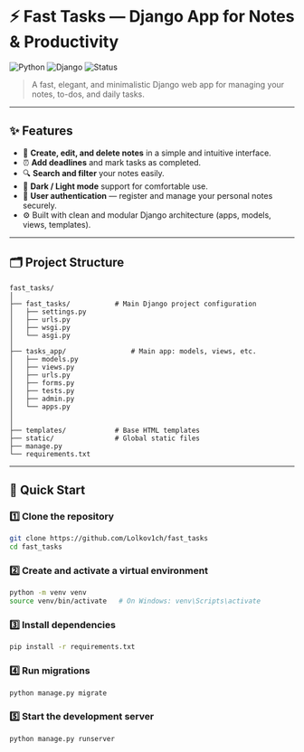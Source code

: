 # ⚡ Fast Tasks — Django App for Notes & Productivity
![Python](https://img.shields.io/badge/python-3.14-blue)
![Django](https://img.shields.io/badge/django-5.2.7-green)
![Status](https://img.shields.io/badge/Status-Finished-green.svg)  

> A fast, elegant, and minimalistic Django web app for managing your notes, to-dos, and daily tasks.  

---

## ✨ Features

- 📝 **Create, edit, and delete notes** in a simple and intuitive interface.  
- ⏰ **Add deadlines** and mark tasks as completed.  
- 🔍 **Search and filter** your notes easily.  
- 🌙 **Dark / Light mode** support for comfortable use.  
- 🧠 **User authentication** — register and manage your personal notes securely.  
- ⚙️ Built with clean and modular Django architecture (apps, models, views, templates).

---

## 🗂 Project Structure
```
fast_tasks/
│
├── fast_tasks/           # Main Django project configuration
│   ├── settings.py
│   ├── urls.py
│   ├── wsgi.py
│   └── asgi.py
│
├── tasks_app/                # Main app: models, views, etc.
│   ├── models.py
│   ├── views.py
│   ├── urls.py
│   ├── forms.py
│   ├── tests.py
│   ├── admin.py
│   └── apps.py
│
│
├── templates/            # Base HTML templates
├── static/               # Global static files
├── manage.py
└── requirements.txt
```
---


## 🚀 Quick Start

### 1️⃣ Clone the repository
```bash
git clone https://github.com/Lolkov1ch/fast_tasks
cd fast_tasks
```
### 2️⃣ Create and activate a virtual environment
```bash
python -m venv venv
source venv/bin/activate   # On Windows: venv\Scripts\activate
```
### 3️⃣ Install dependencies
```bash
pip install -r requirements.txt
```
### 4️⃣ Run migrations
```bash
python manage.py migrate
```
### 5️⃣ Start the development server
```bash
python manage.py runserver
```
